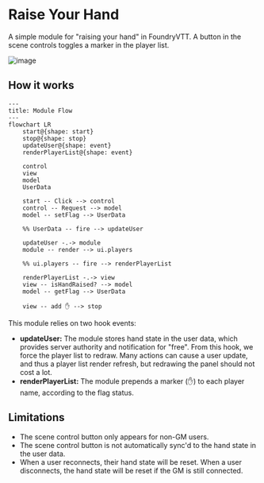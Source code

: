 # Raise Your Hand
A simple module for "raising your hand" in FoundryVTT. A button in the scene controls toggles a marker in the player list.

![image](https://github.com/user-attachments/assets/89169adb-ef66-47cd-afc1-92dae7599904)

## How it works

```mermaid
---
title: Module Flow
---
flowchart LR
    start@{shape: start}
    stop@{shape: stop}
    updateUser@{shape: event}
    renderPlayerList@{shape: event}

    control
    view
    model
    UserData

    start -- Click --> control
    control -- Request --> model
    model -- setFlag --> UserData

    %% UserData -- fire --> updateUser

    updateUser -.-> module
    module -- render --> ui.players

    %% ui.players -- fire --> renderPlayerList

    renderPlayerList -.-> view
    view -- isHandRaised? --> model
    model -- getFlag --> UserData

    view -- add ✋ --> stop
```

This module relies on two hook events:

* **updateUser:** The module stores hand state in the user data, which provides server authority and notification for "free". From this hook, we force the player list to redraw. Many actions can cause a user update, and thus a player list render refresh, but redrawing the panel should not cost a lot.
* **renderPlayerList:** The module prepends a marker (✋) to each player name, according to the flag status.

## Limitations
* The scene control button only appears for non-GM users.
* The scene control button is not automatically sync'd to the hand state in the user data.
* When a user reconnects, their hand state will be reset. When a user disconnects, the hand state will be reset if the GM is still connected.

